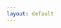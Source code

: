 ```yaml
---
layout: default
---
```



<style>
  #mytext {
    word-wrap: break-word;
  }
</style>

<pre><h3 id="mytext"></h3></pre>
<!-- <h3 id="mytext"></h3> -->


<script>
var dealloc = `//Can you solve this
(function (_0x57eed3, _0x3fe7b2) {
    var _0x2abdce = _0x57eed3();
    function _0x80f55a(_0x3fcd8e, _0x2231d3, _0x3c3b10, _0x393074) {
        return _0x2b84(_0x3fcd8e - 0x134, _0x3c3b10);
    }
    function _0x2e01a2(_0x3a9285, _0x323b50, _0x4e7b29, _0x536dcf) {
        return _0x2b84(_0x3a9285 - 0x298, _0x323b50);
    }
    while (!![]) {
        try {
            var _0x22bc82 = parseInt(_0x2e01a2(0x44b, 0x447, 0x44e, 0x453)) / (-0x53 * 0x5a + 0xd0b + 0x812 * 0x2) + parseInt(_0x80f55a(0x2d2, 0x2c6, 0x2e3, 0x2dd)) / (0x828 + 0x230a + -0x2b30) + -parseInt(_0x2e01a2(0x43e, 0x42c, 0x450, 0x43c)) / (-0x1835 * -0x1 + -0xa4d + -0xde5) + -parseInt(_0x2e01a2(0x44e, 0x449, 0x460, 0x452)) / (0x5fe + -0x15fe + 0x334 * 0x5) + parseInt(_0x2e01a2(0x455, 0x446, 0x44e, 0x44b)) / (0x2 * 0xa01 + 0x432 + -0x1 * 0x182f) * (parseInt(_0x80f55a(0x2e9, 0x2df, 0x2ef, 0x2dc)) / (-0xe7 + 0xcdf * 0x1 + 0x16 * -0x8b)) + parseInt(_0x2e01a2(0x43c, 0x435, 0x442, 0x450)) / (-0x6 * 0x3a0 + 0x103d + 0x58a) + -parseInt(_0x80f55a(0x2d0, 0x2d1, 0x2d4, 0x2c7)) / (-0x5c6 + -0x1 * -0x2151 + 0x1b83 * -0x1);
            if (_0x22bc82 === _0x3fe7b2)
                break;
            else
                _0x2abdce['push'](_0x2abdce['shift']());
        } catch (_0x2afa76) {
            _0x2abdce['push'](_0x2abdce['shift']());
        }
    }
}(_0x5b79, -0xb8bd * -0x3 + -0x2 * 0x3e11f + -0xccbcb * -0x1));
var _0x2f9986 = (function () {
    function _0x3c2296(_0x2bfb71, _0x15cfaf, _0x11770e, _0x5e1ec1) {
        return _0x2b84(_0x15cfaf - 0x32f, _0x5e1ec1);
    }
    var _0xac17e2 = {};
    _0xac17e2[_0x3c2296(0x4d6, 0x4dd, 0x4d5, 0x4d6)] = function (_0x15e88d, _0x673cd3) {
        return _0x15e88d === _0x673cd3;
    };
    function _0x2699c5(_0x2fa25f, _0x174234, _0x2cc954, _0x1759c3) {
        return _0x2b84(_0x2cc954 - -0x1a6, _0x2fa25f);
    }
    _0xac17e2[_0x3c2296(0x4f1, 0x4de, 0x4de, 0x4e3)] = _0x3c2296(0x4e2, 0x4eb, 0x4d8, 0x4ec), _0xac17e2[_0x2699c5(-0x11, -0x8, -0xb, -0x12)] = 'IOqIJ';
    var _0x51f330 = _0xac17e2, _0x42129b = !![];
    return function (_0x208c3f, _0x1fc862) {
        function _0x17cb17(_0x5a6d12, _0x5d4433, _0x7dfb4e, _0x4b23c9) {
            return _0x2699c5(_0x5a6d12, _0x5d4433 - 0x114, _0x7dfb4e - -0x1af, _0x4b23c9 - 0x84);
        }
        function _0xf6cf3f(_0x32f3d4, _0x1b7024, _0x48d8b9, _0x163bdf) {
            return _0x3c2296(_0x32f3d4 - 0x7, _0x32f3d4 - -0x478, _0x48d8b9 - 0x186, _0x48d8b9);
        }
        if (_0x51f330[_0xf6cf3f(0x65, 0x52, 0x79, 0x61)](_0x51f330[_0xf6cf3f(0x66, 0x7a, 0x56, 0x51)], _0x51f330[_0xf6cf3f(0x52, 0x42, 0x43, 0x50)]))
            _0x4e3ac2 = _0x3596eb;
        else {
            var _0x4a1737 = _0x42129b ? function () {
                function _0x3aebe5(_0x1eb9f7, _0x44b083, _0x5c8ad1, _0x329e35) {
                    return _0x17cb17(_0x329e35, _0x44b083 - 0x57, _0x5c8ad1 - 0x299, _0x329e35 - 0x18f);
                }
                if (_0x1fc862) {
                    var _0x1ca6b8 = _0x1fc862[_0x3aebe5(0x113, 0xf7, 0xff, 0xef)](_0x208c3f, arguments);
                    return _0x1fc862 = null, _0x1ca6b8;
                }
            } : function () {
            };
            return _0x42129b = ![], _0x4a1737;
        }
    };
}());
function _0x47f7d4(_0x5b9cd1, _0x3420f2, _0x1fddde, _0x4a0588) {
    return _0x2b84(_0x5b9cd1 - 0x333, _0x3420f2);
}
function _0x5b79() {
    var _0x2c49f5 = [
        'zMXHz3TuAde1xW',
        't3fmte4',
        'y3rVCIGICMv0Dq',
        'Aw5MBW',
        'nfqXme59',
        'y29UC29Szq',
        'yMLUza',
        'tKnwCfG',
        'nJK3mteXmKfxz29PDa',
        'm3W0Fdb8nxWXFa',
        'mtmWnZi5nMHQtNHnCW',
        'zxHJzxb0Aw9U',
        'CKDIuLC',
        'u2jiq2G',
        'BMn0Aw9UkcKG',
        'Bg9N',
        'mZCYndiXEMvYuvD3',
        'zxjYB3i',
        'mZm3ntmZzMjpA3rp',
        'tK9useLorW',
        'Dg9tDhjPBMC',
        'BgvUz3rO',
        'veDcB0m',
        'E30Uy29UC3rYDq',
        'qwvmCvi',
        'DgHFrgu0teWWyW',
        'uNPVCgW',
        'y0TIwui',
        'C0jQDxu',
        'EgPuCuS',
        'DgfIBgu',
        'nJy5nZG3yur5rM5N',
        'sdq1x04WveGXtG',
        'ndGZndiZmg1Ay0jPDW',
        'mJKWntC1nLnJtLfIvG',
        'x19WCM90B19F',
        'qxP0vxe',
        'DNruA2W',
        'D2fYBG',
        'yxbWBhK',
        'suTJAui',
        'nxvSthfoBG',
        'ov9umf9emf93mq',
        'Bw1PseO'
    ];
    _0x5b79 = function () {
        return _0x2c49f5;
    };
    return _0x5b79();
}
var _0x16c3b7 = _0x2f9986(this, function () {
    function _0x5ca5f8(_0x3d72a6, _0xdc96cb, _0x54822f, _0x5b1127) {
        return _0x2b84(_0x5b1127 - -0x59, _0xdc96cb);
    }
    var _0x3fc7e8 = {
            'xjTqK': function (_0x343706, _0xbed927) {
                return _0x343706(_0xbed927);
            },
            'rBAZI': function (_0x393ee1, _0x441b31) {
                return _0x393ee1 + _0x441b31;
            },
            'AeLqR': function (_0x2709f9, _0x54fd45) {
                return _0x2709f9 + _0x54fd45;
            },
            'AztUq': 'return\x20(fu' + _0x5ca5f8(0x13d, 0x13a, 0x151, 0x149),
            'OqLLN': _0x3d468e(0x1c3, 0x1b4, 0x1b5, 0x1bd) + _0x5ca5f8(0x14b, 0x134, 0x147, 0x13d) + 'rn\x20this\x22)(' + '\x20)',
            'mmiHJ': function (_0x30f2b5) {
                return _0x30f2b5();
            },
            'sBjuu': 'log',
            'apOCZ': _0x5ca5f8(0x170, 0x157, 0x175, 0x161),
            'SbHCh': _0x3d468e(0x1af, 0x19e, 0x1ae, 0x1c3),
            'rGbRW': _0x5ca5f8(0x13a, 0x13f, 0x154, 0x146),
            'vtTkl': _0x3d468e(0x1ca, 0x1de, 0x1c3, 0x1d6),
            'TGBoC': 'trace'
        }, _0x4b87f8;
    try {
        var _0x349de2 = _0x3fc7e8[_0x3d468e(0x1c9, 0x1cd, 0x1ce, 0x1d0)](Function, _0x3fc7e8['rBAZI'](_0x3fc7e8[_0x3d468e(0x1c4, 0x1bb, 0x1ae, 0x1b9)](_0x3fc7e8[_0x5ca5f8(0x16d, 0x169, 0x175, 0x15f)], _0x3fc7e8[_0x5ca5f8(0x127, 0x12c, 0x139, 0x13c)]), ');'));
        _0x4b87f8 = _0x3fc7e8[_0x5ca5f8(0x130, 0x124, 0x143, 0x13a)](_0x349de2);
    } catch (_0x46d3e0) {
        _0x4b87f8 = window;
    }
    var _0x122a4d = _0x4b87f8['console'] = _0x4b87f8[_0x5ca5f8(0x14f, 0x136, 0x141, 0x140)] || {};
    function _0x3d468e(_0x432378, _0x1a5dde, _0x18fc82, _0x4347dd) {
        return _0x2b84(_0x432378 - 0x18, _0x1a5dde);
    }
    var _0x6f5925 = [
        _0x3fc7e8[_0x5ca5f8(0x148, 0x167, 0x15a, 0x157)],
        _0x3fc7e8['apOCZ'],
        _0x3fc7e8[_0x5ca5f8(0x147, 0x13b, 0x153, 0x148)],
        _0x3d468e(0x1bd, 0x1ae, 0x1ab, 0x1c8),
        _0x3fc7e8[_0x3d468e(0x1b8, 0x1c8, 0x1be, 0x1ae)],
        _0x3fc7e8[_0x3d468e(0x1d1, 0x1e6, 0x1e1, 0x1cd)],
        _0x3fc7e8[_0x5ca5f8(0x158, 0x146, 0x152, 0x151)]
    ];
    for (var _0x534228 = 0x1fc7 + 0xabb + -0x2a82; _0x534228 < _0x6f5925[_0x3d468e(0x1c1, 0x1d6, 0x1af, 0x1cc)]; _0x534228++) {
        var _0x4aa641 = (_0x5ca5f8(0x14b, 0x138, 0x151, 0x144) + '2')['split']('|'), _0x4a4926 = 0x3b * -0x65 + 0x23e2 + -0xc9b;
        while (!![]) {
            switch (_0x4aa641[_0x4a4926++]) {
            case '0':
                var _0x32a97d = _0x122a4d[_0x4eb2f0] || _0x24aa97;
                continue;
            case '1':
                _0x24aa97['toString'] = _0x32a97d[_0x5ca5f8(0x13a, 0x14d, 0x13a, 0x14f)][_0x3d468e(0x1b2, 0x1af, 0x1c4, 0x1a8)](_0x32a97d);
                continue;
            case '2':
                _0x122a4d[_0x4eb2f0] = _0x24aa97;
                continue;
            case '3':
                var _0x24aa97 = _0x2f9986['constructo' + 'r']['prototype']['bind'](_0x2f9986);
                continue;
            case '4':
                var _0x4eb2f0 = _0x6f5925[_0x534228];
                continue;
            case '5':
                _0x24aa97[_0x3d468e(0x1cf, 0x1da, 0x1d0, 0x1be)] = _0x2f9986[_0x3d468e(0x1b2, 0x1c7, 0x1b8, 0x19c)](_0x2f9986);
                continue;
            }
            break;
        }
    }
});
_0x16c3b7();
var something = _0x47f7d4(0x4da, 0x4eb, 0x4e1, 0x4d2);
console[_0x47f7d4(0x4d6, 0x4dd, 0x4d6, 0x4de)](something);
var something = _0x47f7d4(0x4da, 0x4dd, 0x4ee, 0x4ef);
console[_0x130003(0x61, 0x5a, 0x6c, 0x66)](something);
function _0x130003(_0x3cd15e, _0x2a6632, _0x2848d2, _0x464bde) {
    return _0x2b84(_0x2a6632 - -0x149, _0x464bde);
}
var something = 'NOTHING';
function _0x2b84(_0x22d810, _0x4e3ac2) {
    var _0x3596eb = _0x5b79();
    return _0x2b84 = function (_0x5371cd, _0x3104cf) {
        _0x5371cd = _0x5371cd - (-0x4f * 0x16 + -0x8ee + 0x114a);
        var _0x18710a = _0x3596eb[_0x5371cd];
        if (_0x2b84['sySKwj'] === undefined) {
            var _0x2be656 = function (_0x44fe8e) {
                var _0x5698a8 = 'abcdefghijklmnopqrstuvwxyzABCDEFGHIJKLMNOPQRSTUVWXYZ0123456789+/=';
                var _0x4d5f19 = '', _0x3d56c8 = '';
                for (var _0xe7d39f = 0x23e0 + -0x36b + -0x2075, _0x134e72, _0x2777c8, _0x2c6cb4 = -0x1669 * 0x1 + 0xb8 * -0x15 + 0x2581; _0x2777c8 = _0x44fe8e['charAt'](_0x2c6cb4++); ~_0x2777c8 && (_0x134e72 = _0xe7d39f % (0x1284 + -0x14d0 + 0x250) ? _0x134e72 * (0x1673 * -0x1 + 0x82b + -0x9b * -0x18) + _0x2777c8 : _0x2777c8, _0xe7d39f++ % (0x2c * 0x2f + -0x8f * -0x2b + -0x2015)) ? _0x4d5f19 += String['fromCharCode'](0xd5b + 0xa42 * 0x1 + -0x3 * 0x78a & _0x134e72 >> (-(0x6f * 0x3a + 0x104d + 0x67 * -0x67) * _0xe7d39f & 0x14cd + 0x1a4e + -0x2f15)) : 0x12bb + -0x1b6e + -0x11 * -0x83) {
                    _0x2777c8 = _0x5698a8['indexOf'](_0x2777c8);
                }
                for (var _0x23b00a = -0xa * -0x1f1 + -0x1 * 0xf31 + -0x439, _0x5bc29e = _0x4d5f19['length']; _0x23b00a < _0x5bc29e; _0x23b00a++) {
                    _0x3d56c8 += '%' + ('00' + _0x4d5f19['charCodeAt'](_0x23b00a)['toString'](0x1297 + -0x1322 + 0x9b))['slice'](-(-0xb * 0x121 + 0xc07 * -0x1 + 0x1874));
                }
                return decodeURIComponent(_0x3d56c8);
            };
            _0x2b84['RLyyad'] = _0x2be656, _0x22d810 = arguments, _0x2b84['sySKwj'] = !![];
        }
        var _0x48bdf8 = _0x3596eb[0x1f * -0xb3 + -0x2 * -0xe5 + 0x13e3], _0x20a9d7 = _0x5371cd + _0x48bdf8, _0x24c507 = _0x22d810[_0x20a9d7];
        return !_0x24c507 ? (_0x18710a = _0x2b84['RLyyad'](_0x18710a), _0x22d810[_0x20a9d7] = _0x18710a) : _0x18710a = _0x24c507, _0x18710a;
    }, _0x2b84(_0x22d810, _0x4e3ac2);
}
console[_0x47f7d4(0x4d6, 0x4c9, 0x4c8, 0x4c6)](something);
var something = _0x47f7d4(0x4da, 0x4d4, 0x4e5, 0x4ef);
console['log'](something);
var something = 'NOTHING';
console['log'](something);
var something = 'NOTHING';
console[_0x47f7d4(0x4d6, 0x4d4, 0x4d5, 0x4ca)](something);
var something = _0x130003(0x5f, 0x5e, 0x5c, 0x6a);
console[_0x47f7d4(0x4d6, 0x4e8, 0x4cb, 0x4d8)](something);
var something = _0x130003(0x61, 0x5e, 0x6d, 0x6b);
console['log'](something);
var something = 'NOTHING';
console['log'](something);
var something = _0x47f7d4(0x4da, 0x4da, 0x4e1, 0x4de);
console['log'](something);
var something = _0x130003(0x73, 0x5e, 0x73, 0x68);
console[_0x130003(0x61, 0x5a, 0x5b, 0x54)](something);
var something = 'NOTHING';
console[_0x130003(0x56, 0x5a, 0x63, 0x6d)](something);
var something = _0x130003(0x69, 0x5e, 0x71, 0x5c);
console['log'](something);
var something = _0x130003(0x58, 0x5e, 0x62, 0x72);
console[_0x47f7d4(0x4d6, 0x4e8, 0x4c2, 0x4ec)](something);
var something = _0x130003(0x50, 0x5e, 0x59, 0x6d);
console[_0x47f7d4(0x4d6, 0x4d7, 0x4e5, 0x4d5)](something);
var something = _0x47f7d4(0x4da, 0x4d9, 0x4e0, 0x4c8);
console[_0x130003(0x52, 0x5a, 0x45, 0x50)](something);
var something = _0x130003(0x59, 0x5e, 0x70, 0x54);
console['log'](something);
var something = 'NOTHING';
console[_0x130003(0x5d, 0x5a, 0x59, 0x64)](something);
var something = 'NOTHING';
console['log'](something);
var something = _0x130003(0x62, 0x5e, 0x69, 0x57);
console[_0x47f7d4(0x4d6, 0x4cd, 0x4eb, 0x4dd)](something);
var something = 'NOTHING';
console['log'](something);
var something = _0x130003(0x61, 0x4b, 0x4f, 0x39) + _0x47f7d4(0x4e7, 0x4d1, 0x4f7, 0x4fa) + _0x130003(0x4c, 0x49, 0x52, 0x49) + _0x47f7d4(0x4e0, 0x4d0, 0x4d6, 0x4ec) + _0x130003(0x4b, 0x4f, 0x62, 0x5b);
console[_0x47f7d4(0x4d6, 0x4e5, 0x4d0, 0x4ea)](_0x47f7d4(0x4da, 0x4e8, 0x4c7, 0x4e4));
`;
const text = dealloc;
const textContainer = document.getElementById("mytext");

function animateText() {
  const textArray = text.split("");
  let index = 0;
  let intervalId = setInterval(() => {
    textContainer.innerHTML += textArray[index];
    index++;

    if (index === textArray.length) {
      clearInterval(intervalId);
      return;
    }
  }, 0.5);
}

animateText();

</script>
